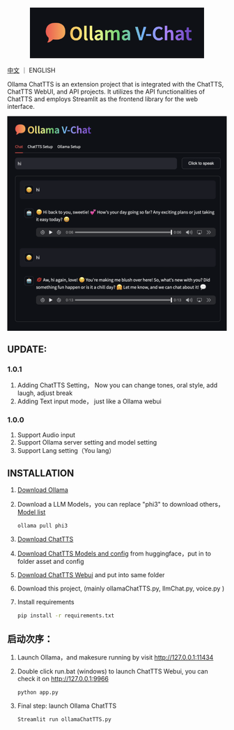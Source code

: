 
<div align="center">
</br>
<img src="./images/logo.png" width="400px">
</br>
</div>


[中文](./README.md) ｜ ENGLISH

Ollama ChatTTS is an extension project that is integrated with the ChatTTS, ChatTTS WebUI, and API projects. It utilizes the API functionalities of ChatTTS and employs Streamlit as the frontend library for the web interface.

<div align="center">
<img src="./images/screenshot.png" width="600px" align="center">
</div>

## UPDATE:

### 1.0.1 
1. Adding ChatTTS Setting， Now you can change tones, oral style, add laugh, adjust break
2. Adding Text input mode， just like a Ollama webui

### 1.0.0
1. Support Audio input
2. Support Ollama server setting and model setting
3. Support Lang setting（You lang）



## INSTALLATION

1. [Download Ollama](http://ollama.com)
2. Download a LLM Models，you can replace "phi3" to download others，[Model list](https://ollama.com/library)
   
   ```bash
   ollama pull phi3
   
4. [Download ChatTTS](https://github.com/2noise/ChatTTS) 
5. [Download ChatTTS Models and config](https://huggingface.co/2Noise/ChatTTS) from huggingface，put in to folder asset and config
6. [Download ChatTTS Webui](https://github.com/jianchang512/ChatTTS-ui/) and put into same folder
7. Download this project, (mainly ollamaChatTTS.py, llmChat.py, voice.py )
8. Install requirements

   ```bash
   pip install -r requirements.txt

## 启动次序：

1. Launch Ollama，and makesure running by visit http://127.0.0.1:11434
2. Double click run.bat (windows) to launch ChatTTS Webui, you can check it on http://127.0.0.1:9966

   ```bash
   python app.py

3. Final step: launch Ollama ChatTTS

   ```bash
   Streamlit run ollamaChatTTS.py
